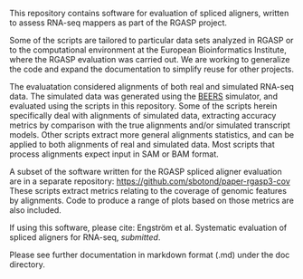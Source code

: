 This repository contains software for evaluation of spliced aligners,
written to assess RNA-seq mappers as part of the RGASP project.

Some of the scripts are tailored to particular data sets analyzed in
RGASP or to the computational environment at the European
Bioinformatics Institute, where the RGASP evaluation was carried out.
We are working to generalize the code and expand the documentation to
simplify reuse for other projects.

The evaluatation considered alignments of both real and simulated
RNA-seq data. The simulated data was generated using the [BEERS]
simulator, and evaluated using the scripts in this repository. Some of
the scripts herein specifically deal with alignments of simulated
data, extracting accuracy metrics by comparison with the true
alignments and/or simulated transcript models. Other scripts extract
more general alignments statistics, and can be applied to both
alignments of real and simulated data. Most scripts that process
alignments expect input in SAM or BAM format.

A subset of the software written for the RGASP spliced aligner
evaluation are in a separate repository:
https://github.com/sbotond/paper-rgasp3-cov
These scripts extract metrics relating to the coverage of genomic
features by alignments. Code to produce a range of plots based on
those metrics are also included.

If using this software, please cite:
Engstr&ouml;m et al. Systematic evaluation of spliced aligners for RNA-seq, _submitted_.

Please see further documentation in markdown format (.md) under the
doc directory.

[BEERS]: http://cbil.upenn.edu/BEERS/

